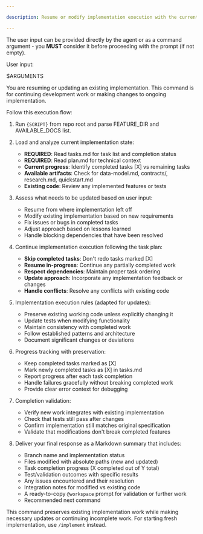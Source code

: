 ```yaml
---

description: Resume or modify implementation execution with the current task status and any changes.

---
```


<!-- prompt-scripts
sh: scripts/bash/check-prerequisites.sh --json --require-tasks --include-tasks
ps: scripts/powershell/check-prerequisites.ps1 -Json -RequireTasks -IncludeTasks

-->

The user input can be provided directly by the agent or as a command argument - you **MUST** consider it before proceeding with the prompt (if not empty).

User input:

$ARGUMENTS

You are resuming or updating an existing implementation. This command is for continuing development work or making changes to ongoing implementation.

Follow this execution flow:

1. Run `{SCRIPT}` from repo root and parse FEATURE_DIR and AVAILABLE_DOCS list.

2. Load and analyze current implementation state:
   - **REQUIRED**: Read tasks.md for task list and completion status
   - **REQUIRED**: Read plan.md for technical context
   - **Current progress**: Identify completed tasks [X] vs remaining tasks
   - **Available artifacts**: Check for data-model.md, contracts/, research.md, quickstart.md
   - **Existing code**: Review any implemented features or tests

3. Assess what needs to be updated based on user input:
   - Resume from where implementation left off
   - Modify existing implementation based on new requirements
   - Fix issues or bugs in completed tasks
   - Adjust approach based on lessons learned
   - Handle blocking dependencies that have been resolved

4. Continue implementation execution following the task plan:
   - **Skip completed tasks**: Don't redo tasks marked [X]
   - **Resume in-progress**: Continue any partially completed work
   - **Respect dependencies**: Maintain proper task ordering
   - **Update approach**: Incorporate any implementation feedback or changes
   - **Handle conflicts**: Resolve any conflicts with existing code

5. Implementation execution rules (adapted for updates):
   - Preserve existing working code unless explicitly changing it
   - Update tests when modifying functionality
   - Maintain consistency with completed work
   - Follow established patterns and architecture
   - Document significant changes or deviations

6. Progress tracking with preservation:
   - Keep completed tasks marked as [X]
   - Mark newly completed tasks as [X] in tasks.md
   - Report progress after each task completion
   - Handle failures gracefully without breaking completed work
   - Provide clear error context for debugging

7. Completion validation:
   - Verify new work integrates with existing implementation
   - Check that tests still pass after changes
   - Confirm implementation still matches original specification
   - Validate that modifications don't break completed features

8. Deliver your final response as a Markdown summary that includes:
   - Branch name and implementation status
   - Files modified with absolute paths (new and updated)
   - Task completion progress (X completed out of Y total)
   - Test/validation outcomes with specific results
   - Any issues encountered and their resolution
   - Integration notes for modified vs existing code
   - A ready-to-copy `@workspace` prompt for validation or further work
   - Recommended next command

This command preserves existing implementation work while making necessary updates or continuing incomplete work. For starting fresh implementation, use `/implement` instead.
